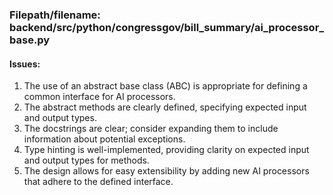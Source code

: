 ### Filepath/filename: backend/src/python/congressgov/bill_summary/ai_processor_base.py
#### Issues:
1. The use of an abstract base class (ABC) is appropriate for defining a common interface for AI processors.
2. The abstract methods are clearly defined, specifying expected input and output types.
3. The docstrings are clear; consider expanding them to include information about potential exceptions.
4. Type hinting is well-implemented, providing clarity on expected input and output types for methods.
5. The design allows for easy extensibility by adding new AI processors that adhere to the defined interface.
